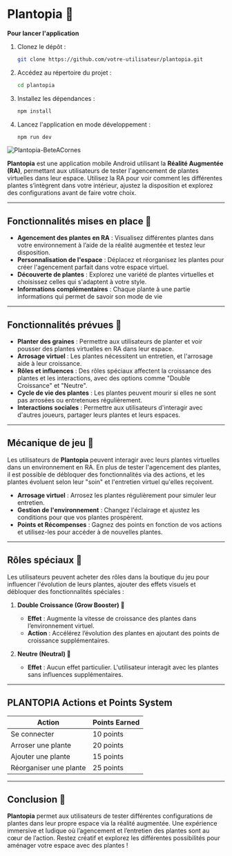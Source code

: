 # Plantopia 🌱

**Pour lancer l'application**

1. Clonez le dépôt :
   ```bash
   git clone https://github.com/votre-utilisateur/plantopia.git
   ```

2. Accédez au répertoire du projet :
   ```bash
   cd plantopia
   ```

3. Installez les dépendances :
   ```bash
   npm install
   ```

4. Lancez l'application en mode développement :
   ```bash
   npm run dev
   ```

![Plantopia-BeteACornes](https://github.com/user-attachments/assets/81a6915c-8fc6-49e4-bade-47f7c937ee9a)

**Plantopia** est une application mobile Android utilisant la **Réalité Augmentée (RA)**, permettant aux utilisateurs de tester l'agencement de plantes virtuelles dans leur espace. Utilisez la RA pour voir comment les différentes plantes s’intègrent dans votre intérieur, ajustez la disposition et explorez des configurations avant de faire votre choix.

---

## Fonctionnalités mises en place 🌿

- **Agencement des plantes en RA** : Visualisez différentes plantes dans votre environnement à l’aide de la réalité augmentée et testez leur disposition.
- **Personnalisation de l'espace** : Déplacez et réorganisez les plantes pour créer l'agencement parfait dans votre espace virtuel.
- **Découverte de plantes** : Explorez une variété de plantes virtuelles et choisissez celles qui s'adaptent à votre style.
-  **Informations complémentaires** : Chaque plante à une partie informations qui permet de savoir son mode de vie
---

## Fonctionnalités prévues 🌿

- **Planter des graines** : Permettre aux utilisateurs de planter et voir pousser des plantes virtuelles en RA dans leur espace.
- **Arrosage virtuel** : Les plantes nécessitent un entretien, et l'arrosage aide à leur croissance.
- **Rôles et influences** : Des rôles spéciaux affectent la croissance des plantes et les interactions, avec des options comme "Double Croissance" et "Neutre".
- **Cycle de vie des plantes** : Les plantes peuvent mourir si elles ne sont pas arrosées ou entretenues régulièrement.
- **Interactions sociales** : Permettre aux utilisateurs d'interagir avec d'autres joueurs, partager leurs plantes et leurs espaces.

---

## Mécanique de jeu 🌿

Les utilisateurs de **Plantopia** peuvent interagir avec leurs plantes virtuelles dans un environnement en RA. En plus de tester l'agencement des plantes, il est possible de débloquer des fonctionnalités via des actions, et les plantes évoluent selon leur "soin" et l'entretien virtuel qu'elles reçoivent.

- **Arrosage virtuel** : Arrosez les plantes régulièrement pour simuler leur entretien.
- **Gestion de l'environnement** : Changez l'éclairage et ajustez les conditions pour que vos plantes prospèrent.
- **Points et Récompenses** : Gagnez des points en fonction de vos actions et utilisez-les pour accéder à de nouvelles plantes.

---

## Rôles spéciaux 🌟

Les utilisateurs peuvent acheter des rôles dans la boutique du jeu pour influencer l'évolution de leurs plantes, ajouter des effets visuels et débloquer des fonctionnalités spéciales :

1. **Double Croissance (Grow Booster) 🌿**
   - **Effet** : Augmente la vitesse de croissance des plantes dans l’environnement virtuel.
   - **Action** : Accélérez l’évolution des plantes en ajoutant des points de croissance supplémentaires.
   
2. **Neutre (Neutral) 🌾**
   - **Effet** : Aucun effet particulier. L'utilisateur interagit avec les plantes sans influences supplémentaires.

---

## PLANTOPIA Actions et Points System

| **Action**         | **Points Earned** |
|--------------------|-------------------|
| Se connecter       | 10 points         |
| Arroser une plante | 20 points         |
| Ajouter une plante | 15 points         |
| Réorganiser une plante | 25 points       |

---

## Conclusion 🌸

**Plantopia** permet aux utilisateurs de tester différentes configurations de plantes dans leur propre espace via la réalité augmentée. Une expérience immersive et ludique où l’agencement et l’entretien des plantes sont au cœur de l’action. Restez créatif et explorez les différentes possibilités pour aménager votre espace avec des plantes !
